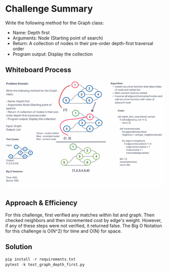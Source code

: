 # Challenge Summary

Write the following method for the Graph class:

- Name: Depth first
- Arguments: Node (Starting point of search)
- Return: A collection of nodes in their pre-order depth-first traversal order
- Program output: Display the collection

## Whiteboard Process
![Code Challenge 38](whiteboardcc38.png)

## Approach & Efficiency

For this challenge, first verified any matches within list and graph. Then checked neighbors and then incremented cost by edge's weight. However, if any of these steps were not verified, it returned false.
The Big O Notation for this challenge is O(N^2) for time and O(N) for space.

## Solution

```python
pip install -r requirements.txt
pytest -k test_graph_depth_first.py
```

